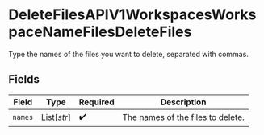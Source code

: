 # DeleteFilesAPIV1WorkspacesWorkspaceNameFilesDeleteFiles

Type the names of the files you want to delete, separated with commas.


## Fields

| Field                             | Type                              | Required                          | Description                       |
| --------------------------------- | --------------------------------- | --------------------------------- | --------------------------------- |
| `names`                           | List[*str*]                       | :heavy_check_mark:                | The names of the files to delete. |
